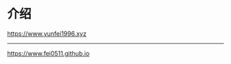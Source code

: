 # 介绍

https://www.yunfei1996.xyz

----------------------------------------------

https://www.fei0511.github.io